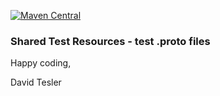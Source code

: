 [![Maven Central](https://img.shields.io/maven-central/v/com.github.protobufel/protobufel-test-protos.svg?style=plastic)](https://search.maven.org/#search%7Cga%7C1%7Ca%3A%)

### Shared Test Resources - test .proto files

Happy coding,

David Tesler
